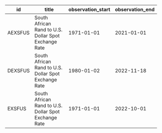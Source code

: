 | id      | title                                                | observation_start   | observation_end   |
|---------|------------------------------------------------------|---------------------|-------------------|
| AEXSFUS | South African Rand to U.S. Dollar Spot Exchange Rate | 1971-01-01          | 2021-01-01        |
| DEXSFUS | South African Rand to U.S. Dollar Spot Exchange Rate | 1980-01-02          | 2022-11-18        |
| EXSFUS  | South African Rand to U.S. Dollar Spot Exchange Rate | 1971-01-01          | 2022-10-01        |